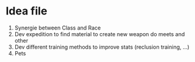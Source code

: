 # Idea file

1. Synergie between Class and Race
2. Dev expedition to find material to create new weapon do meets and other
3. Dev different training methods to improve stats (reclusion training, ...)
4. Pets
